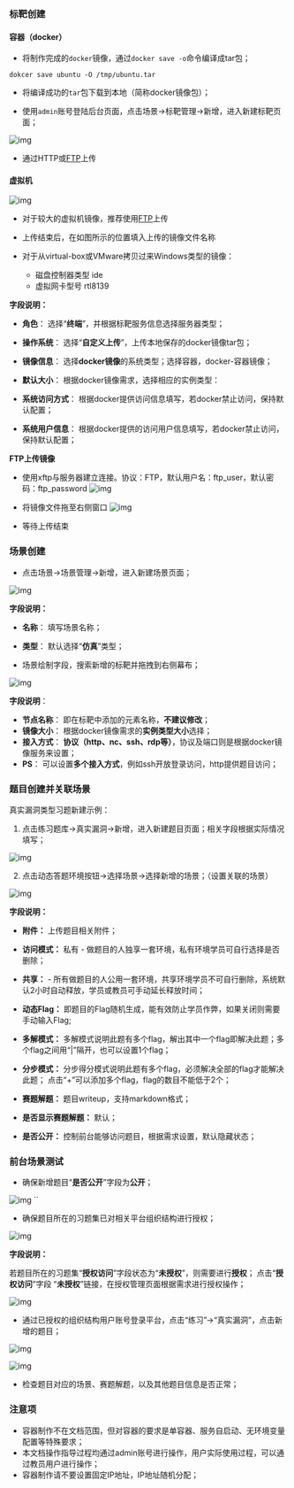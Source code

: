 ### <span id='mkscene-target'>标靶创建</span>

#### 容器（docker）

- 将制作完成的`docker`镜像，通过`docker save -o`命令编译成tar包；

```
dokcer save ubuntu -O /tmp/ubuntu.tar
```

- 将编译成功的`tar`包下载到本地（简称docker镜像包）；

- 使用`admin`账号登陆后台页面，点击场景->标靶管理->新增，进入新建标靶页面；
    
![img](./img/make_scene_1.png) 

- 通过HTTP或[FTP](#ftp-upload)上传

#### 虚拟机

![img](img/make_scene_9.png) 

- 对于较大的虚拟机镜像，推荐使用[FTP](#ftp-upload)上传

- 上传结束后，在如图所示的位置填入上传的镜像文件名称

- 对于从virtual-box或VMware拷贝过来Windows类型的镜像：
    - 磁盘控制器类型 ide
    - 虚拟网卡型号 rtl8139


**字段说明：**
- **角色**：
选择“**终端**”，并根据标靶服务信息选择服务器类型；

- **操作系统**：
选择“**自定义上传**”，上传本地保存的docker镜像tar包；

- **镜像信息**：
选择**docker镜像**的系统类型；选择容器，docker-容器镜像；

- **默认大小**：
根据docker镜像需求，选择相应的实例类型：

- **系统访问方式**：
根据docker提供访问信息填写，若docker禁止访问，保持默认配置；

- **系统用户信息**：
根据docker提供的访问用户信息填写，若docker禁止访问，保持默认配置；


<strong size=4 id='ftp-upload'>FTP上传镜像</strong>
- 使用xftp与服务器建立连接。协议：FTP，默认用户名：ftp_user，默认密码：ftp_password
![img](img/make_scene_10.png)

- 将镜像文件拖至右侧窗口
![img](img/make_scene_11.png) 

- 等待上传结束

### <span id='mkscene-scene'>场景创建</span>

- 点击场景->场景管理->新增，进入新建场景页面；

![img](./img/make_scene_7.png) 

**字段说明：**

- **名称**：
填写场景名称；

- **类型**：
默认选择“**仿真**”类型；
    

- 场景绘制字段，搜索新增的标靶并拖拽到右侧幕布；

![img](./img/make_scene_8.png) 

**字段说明**：

- **节点名称**：
即在标靶中添加的元素名称，**不建议修改**；
- **镜像大小**：
根据docker镜像需求的**实例类型大小**选择；
- **接入方式**：
**协议（http、nc、ssh、rdp等）**，协议及端口则是根据docker镜像服务来设置；
- **PS**：
可以设置**多个接入方式**，例如ssh开放登录访问，http提供题目访问；

### <span id='mkscene-practice'>题目创建并关联场景</span>

真实漏洞类型习题新建示例：

1. 点击练习题库->真实漏洞->新增，进入新建题目页面；相关字段根据实际情况填写；	

![img](./img/make_scene_2.png) 

2. 点击动态答题环境按钮->选择场景->选择新增的场景；（设置关联的场景）

![img](./img/make_scene_3.png) 
    
**字段说明：**

- **附件：**
上传题目相关附件；
- **访问模式：**
私有 - 做题目的人独享一套环境，私有环境学员可自行选择是否删除；

- **共享：** -
所有做题目的人公用一套环境，共享环境学员不可自行删除，系统默认2小时自动释放，学员或教员可手动延长释放时间；

- **动态Flag：** 
即题目的Flag随机生成，能有效防止学员作弊，如果关闭则需要手动输入Flag;

- **多解模式：**
多解模式说明此题有多个flag，解出其中一个flag即解决此题；多个flag之间用“|”隔开，也可以设置1个flag；

- **分步模式：**
分步得分模式说明此题有多个flag，必须解决全部的flag才能解决此题；
​          点击“+”可以添加多个flag，flag的数目不能低于2个；

- **赛题解题：**
题目writeup，支持markdown格式；

- **是否显示赛题解题：**
默认；

- **是否公开：**
控制前台能够访问题目，根据需求设置，默认隐藏状态；


### <span id='mkscene-webscene'>前台场景测试</span>

- 确保新增题目“**是否公开**”字段为**公开**；

![img](./img/make_scene_4.png) ``

- 确保题目所在的习题集已对相关平台组织结构进行授权；

![img](./img/make_scene_5.png) 

**字段说明：**

若题目所在的习题集“**授权访问**”字段状态为“**未授权**”，则需要进行**授权**；
点击“**授权访问**”字段 “**未授权**”链接，在授权管理页面根据需求进行授权操作；

![img](./img/make_scene_6.png)

- 通过已授权的组织结构用户账号登录平台，点击“练习”->“真实漏洞”，点击新增的题目；

![img](./img/practice_1.png) 

![img](./img/practice_2.png) 

- 检查题目对应的场景、赛题解题，以及其他题目信息是否正常；


### <span id='mkscene-assert'>注意项</span>
- 容器制作不在文档范围，但对容器的要求是单容器、服务自启动、无环境变量配置等特殊要求；
- 本文档操作指导过程均通过admin账号进行操作，用户实际使用过程，可以通过教员用户进行操作；
- 容器制作请不要设置固定IP地址，IP地址随机分配；